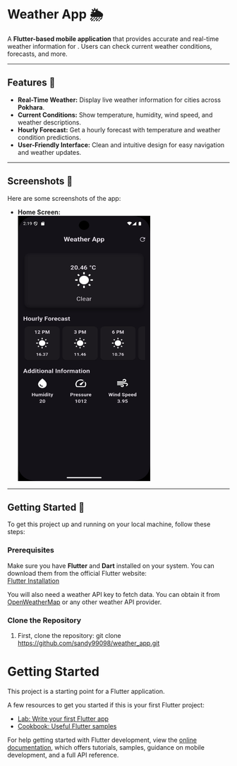 # Weather App 🌦️

A **Flutter-based mobile application** that provides accurate and real-time weather information for . Users can check current weather conditions, forecasts, and more.

---

## Features 🚀

- **Real-Time Weather:** Display live weather information for cities across **Pokhara**.
- **Current Conditions:** Show temperature, humidity, wind speed, and weather descriptions.
- **Hourly Forecast:** Get a hourly forecast with temperature and weather condition predictions.
- **User-Friendly Interface:** Clean and intuitive design for easy navigation and weather updates.

---

## Screenshots 📸

Here are some screenshots of the app:

- **Home Screen:**  
  <img src="https://github.com/Sandy99098/Weather_App/blob/main/screenshots/Home%20Screen.png" width="300" height="600" />
  

---

## Getting Started 🚗

To get this project up and running on your local machine, follow these steps:

### Prerequisites

Make sure you have **Flutter** and **Dart** installed on your system. You can download them from the official Flutter website:  
[Flutter Installation](https://flutter.dev/docs/get-started/install)

You will also need a weather API key to fetch data. You can obtain it from [OpenWeatherMap](https://openweathermap.org/api) or any other weather API provider.

### Clone the Repository

1. First, clone the repository:
   git clone https://github.com/sandy99098/weather_app.git
   
# Getting Started

This project is a starting point for a Flutter application.

A few resources to get you started if this is your first Flutter project:

- [Lab: Write your first Flutter app](https://docs.flutter.dev/get-started/codelab)
- [Cookbook: Useful Flutter samples](https://docs.flutter.dev/cookbook)

For help getting started with Flutter development, view the
[online documentation](https://docs.flutter.dev/), which offers tutorials,
samples, guidance on mobile development, and a full API reference.
